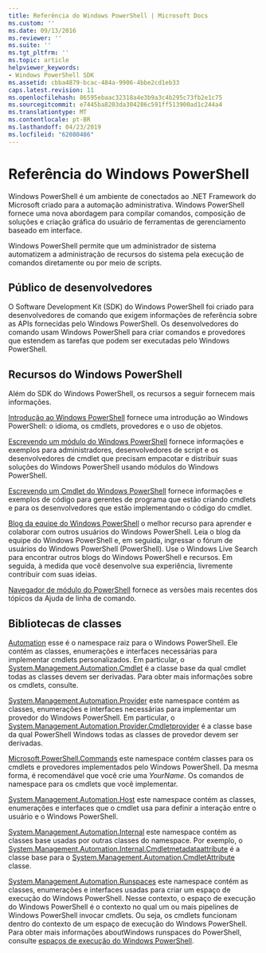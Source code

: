 ```yaml
---
title: Referência do Windows PowerShell | Microsoft Docs
ms.custom: ''
ms.date: 09/13/2016
ms.reviewer: ''
ms.suite: ''
ms.tgt_pltfrm: ''
ms.topic: article
helpviewer_keywords:
- Windows PowerShell SDK
ms.assetid: cbba4879-bcac-484a-9906-4bbe2cd1eb33
caps.latest.revision: 11
ms.openlocfilehash: 86595ebaac32318a4e3b9a3c4b295c73fb2e1c75
ms.sourcegitcommit: e7445ba8203da304286c591ff513900ad1c244a4
ms.translationtype: MT
ms.contentlocale: pt-BR
ms.lasthandoff: 04/23/2019
ms.locfileid: "62080486"
---
```

# <a name="windows-powershell-reference"></a>Referência do Windows PowerShell

Windows PowerShell é um ambiente de conectados ao .NET Framework do Microsoft criado para a automação administrativa. Windows PowerShell fornece uma nova abordagem para compilar comandos, composição de soluções e criação gráfica do usuário de ferramentas de gerenciamento baseado em interface.

Windows PowerShell permite que um administrador de sistema automatizem a administração de recursos do sistema pela execução de comandos diretamente ou por meio de scripts.

## <a name="developer-audience"></a>Público de desenvolvedores

O Software Development Kit (SDK) do Windows PowerShell foi criado para desenvolvedores de comando que exigem informações de referência sobre as APIs fornecidas pelo Windows PowerShell. Os desenvolvedores do comando usam Windows PowerShell para criar comandos e provedores que estendem as tarefas que podem ser executadas pelo Windows PowerShell.

## <a name="windows-powershell-resources"></a>Recursos do Windows PowerShell

Além do SDK do Windows PowerShell, os recursos a seguir fornecem mais informações.

[Introdução ao Windows PowerShell](/powershell/scripting/getting-started/getting-started-with-windows-powershell) fornece uma introdução ao Windows PowerShell: o idioma, os cmdlets, provedores e o uso de objetos.

[Escrevendo um módulo do Windows PowerShell](./module/writing-a-windows-powershell-module.md) fornece informações e exemplos para administradores, desenvolvedores de script e os desenvolvedores de cmdlet que precisam empacotar e distribuir suas soluções do Windows PowerShell usando módulos do Windows PowerShell.

[Escrevendo um Cmdlet do Windows PowerShell](./cmdlet/writing-a-windows-powershell-cmdlet.md) fornece informações e exemplos de código para gerentes de programa que estão criando cmdlets e para os desenvolvedores que estão implementando o código do cmdlet.

[Blog da equipe do Windows PowerShell](https://blogs.msdn.microsoft.com/PowerShell/) o melhor recurso para aprender e colaborar com outros usuários do Windows PowerShell. Leia o blog da equipe do Windows PowerShell e, em seguida, ingressar o fórum de usuários do Windows PowerShell (PowerShell). Use o Windows Live Search para encontrar outros blogs do Windows PowerShell e recursos. Em seguida, à medida que você desenvolve sua experiência, livremente contribuir com suas ideias.

[Navegador de módulo do PowerShell](/powershell/module/) fornece as versões mais recentes dos tópicos da Ajuda de linha de comando.

## <a name="class-libraries"></a>Bibliotecas de classes

[Automation](/dotnet/api/System.Management.Automation) esse é o namespace raiz para o Windows PowerShell. Ele contém as classes, enumerações e interfaces necessárias para implementar cmdlets personalizados. Em particular, o [System.Management.Automation.Cmdlet](/dotnet/api/System.Management.Automation.Cmdlet) é a classe base da qual cmdlet todas as classes devem ser derivadas. Para obter mais informações sobre os cmdlets, consulte.

[System.Management.Automation.Provider](/dotnet/api/System.Management.Automation.Provider) este namespace contém as classes, enumerações e interfaces necessárias para implementar um provedor do Windows PowerShell. Em particular, o [System.Management.Automation.Provider.Cmdletprovider](/dotnet/api/System.Management.Automation.Provider.CmdletProvider) é a classe base da qual PowerShell Windows todas as classes de provedor devem ser derivadas.

[Microsoft.PowerShell.Commands](/dotnet/api/Microsoft.PowerShell.Commands) este namespace contém classes para os cmdlets e provedores implementados pelo Windows PowerShell. Da mesma forma, é recomendável que você crie uma *YourName*. Os comandos de namespace para os cmdlets que você implementar.

[System.Management.Automation.Host](/dotnet/api/System.Management.Automation.Host) este namespace contém as classes, enumerações e interfaces que o cmdlet usa para definir a interação entre o usuário e o Windows PowerShell.

[System.Management.Automation.Internal](/dotnet/api/System.Management.Automation.Internal) este namespace contém as classes base usadas por outras classes do namespace. Por exemplo, o [System.Management.Automation.Internal.Cmdletmetadataattribute](/dotnet/api/System.Management.Automation.Internal.CmdletMetadataAttribute) é a classe base para o [System.Management.Automation.CmdletAttribute](/dotnet/api/System.Management.Automation.CmdletAttribute) classe.

[System.Management.Automation.Runspaces](/dotnet/api/System.Management.Automation.Runspaces) este namespace contém as classes, enumerações e interfaces usadas para criar um espaço de execução do Windows PowerShell. Nesse contexto, o espaço de execução do Windows PowerShell é o contexto no qual um ou mais pipelines de Windows PowerShell invocar cmdlets. Ou seja, os cmdlets funcionam dentro do contexto de um espaço de execução do Windows PowerShell. Para obter mais informações aboutWindows runspaces do PowerShell, consulte [espaços de execução do Windows PowerShell](http://msdn.microsoft.com/en-us/a1582cfe-f06d-4aff-adc6-71f49a860ce9).

